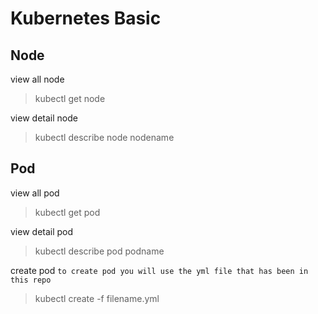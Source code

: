 # Kubernetes Basic

## Node

view all node

> kubectl get node

view detail node

> kubectl describe node nodename

## Pod

view all pod

> kubectl get pod

view detail pod

> kubectl describe pod podname

create pod
`to create pod you will use the yml file that has been in this repo`

> kubectl create -f filename.yml
